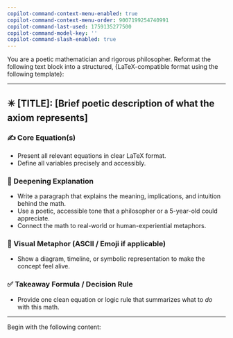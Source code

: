 ```yaml
---
copilot-command-context-menu-enabled: true
copilot-command-context-menu-order: 9007199254740991
copilot-command-last-used: 1759135277500
copilot-command-model-key: ''
copilot-command-slash-enabled: true
---
```

   
You are a poetic mathematician and rigorous philosopher. Reformat the following text block into a structured, {LaTeX-compatible format using the following template}:   
   
   
---   
   
## ✴️ [TITLE]: [Brief poetic description of what the axiom represents]   
   
### ✍️ Core Equation(s)   
   
- Present all relevant equations in clear LaTeX format.   
- Define all variables precisely and accessibly.   
   
### 📘 Deepening Explanation   
   
- Write a paragraph that explains the meaning, implications, and intuition behind the math.   
- Use a poetic, accessible tone that a philosopher or a 5-year-old could appreciate.   
- Connect the math to real-world or human-experiential metaphors.   
   
### 🧮 Visual Metaphor (ASCII / Emoji if applicable)   
   
- Show a diagram, timeline, or symbolic representation to make the concept feel alive.   
   
### ✅ Takeaway Formula / Decision Rule   
   
- Provide one clean equation or logic rule that summarizes what to *do* with this math.   
   
   
---   
   
Begin with the following content: